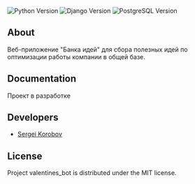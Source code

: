 <img src="https://img.shields.io/badge/Engine-Python%203.11%20-blue" alt="Python Version"> <img src="https://img.shields.io/badge/Engine-Django%204.2.1-blue" alt="Django Version"> <img src="https://img.shields.io/badge/Engine-PostgreSQL%2015.2%20-blue" alt="PostgreSQL Version">

## About

Веб-приложение "Банка идей" для сбора полезных идей по оптимизации работы компании в общей базе.

## Documentation
Проект в разработке


## Developers

- [Sergei Korobov](https://github.com/sergeicastle)

## License

Project valentines_bot is distributed under the MIT license.
